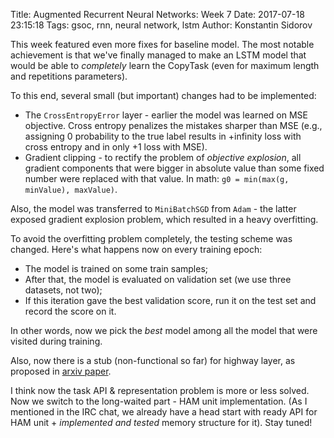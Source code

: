 Title: Augmented Recurrent Neural Networks: Week 7
Date: 2017-07-18 23:15:18
Tags: gsoc, rnn, neural network, lstm
Author: Konstantin Sidorov

This week featured even more fixes for baseline model. The most notable achievement is that we've finally managed to make an LSTM model that would be able to *completely* learn the CopyTask (even for maximum length and repetitions parameters).

To this end, several small (but important) changes had to be implemented:

- The `CrossEntropyError` layer - earlier the model was learned on MSE objective. Cross entropy penalizes the mistakes sharper than MSE (e.g., assigning 0 probability to the true label results in +infinity loss with cross entropy and in only +1 loss with MSE).
- Gradient clipping - to rectify the problem of *objective explosion*, all gradient components that were bigger in absolute value than some fixed number were replaced with that value. In math: `g0 = min(max(g, minValue), maxValue)`.

Also, the model was transferred to `MiniBatchSGD` from `Adam` - the latter exposed gradient explosion problem, which resulted in a heavy overfitting.

To avoid the overfitting problem completely, the testing scheme was changed. Here's what happens now on every training epoch:

- The model is trained on some train samples;
- After that, the model is evaluated on validation set (we use three datasets, not two);
- If this iteration gave the best validation score, run it on the test set and record the score on it.

In other words, now we pick the *best* model among all the model that were visited during training.

Also, now there is a stub (non-functional so far) for highway layer, as proposed in [arxiv paper](https://arxiv.org/abs/1505.00387).

I think now the task API & representation problem is more or less solved. Now we switch to the long-waited part - HAM unit implementation. (As I mentioned in the IRC chat, we already have a head start with ready API for HAM unit + *implemented and tested* memory structure for it). Stay tuned!
